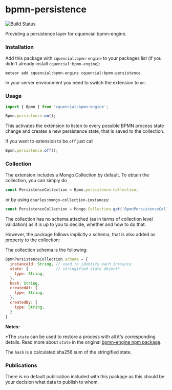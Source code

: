 # bpmn-persistence
[![Build Status](https://travis-ci.org/cquencial/meteor-bpmn-persistence.svg?branch=master)](https://travis-ci.org/cquencial/meteor-bpmn-persistence)

Providing a persistence layer for cquencial:bpmn-engine.

### Installation

Add this package with `cquencial:bpmn-engine` to your packages list (if you didn't already install `cquencial:bpmn-engine`):

`meteor add cquencial:bpmn-engine cquencial:bpmn-persistence`

In your server environment you need to switch the extension to `on`:


### Usage

```javascript
import { Bpmn } from 'cquencial:bpmn-engine';

Bpmn.persistence.on();
```

This activates the extension to listen to every possible BPMN process state change and creates a new persistence state,
that is saved to the collection.

If you want to extension to be `off` just call

```javascript
Bpmn.persistence.off();
```


### Collection

The extension includes a Mongo.Collection by default. To obtain the collection, you can simply do

```javascript
const PersistenceCollection = Bpmn.persistence.collection;
```

or by using `dburles:mongo-collection-instances`:

```javascript
const PersistenceCollection = Mongo.Collection.get('BpmnPersistenceCollection');
```
The collection has no schema attached (as in terms of collection level validation) as it is up to you to decide, whether and how to do that.

However, the package follows implictly a schema, that is also added as property to the collection:

The collection schema is the following:

```javascript
BpmnPersistenceCollection.schema = {
  instanceId: String, // used to identify each instance
  state: {            // stringified state object*
    type: String,
  },
  hash: String,
  createdAt: {
    type: String,
  },
  createdBy: {
    type: String,
  }
}
```

**Notes:**

*The `state` can be used to restore a process with all it's corresponding details.
Read more about `state` in the original [bpmn-engine npm package](https://github.com/paed01/bpmn-engine/blob/master/API.md#getstate).

The `hash` is a calculated sha256 sum of the stringified state.


### Publications

There is no default publication included with this package as this should be your decision what data to publish to whom.
